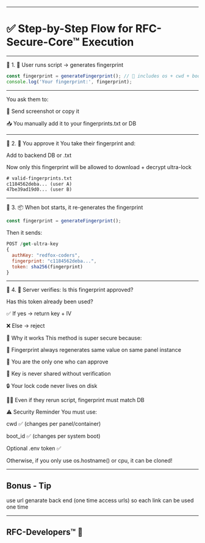 
---

# ✅ Step-by-Step Flow for RFC-Secure-Core™ Execution

---

🔸 1. 🔁 User runs script → generates fingerprint
```js
const fingerprint = generateFingerprint(); // 🔐 includes os + cwd + boot_id + secret (you have to think a better way)
console.log('Your fingerprint:', fingerprint);
```
---

You ask them to:

📸 Send screenshot or copy it

📥 You manually add it to your fingerprints.txt or DB

---

🔸 2. 🔐 You approve it
You take their fingerprint and:

Add to backend DB or .txt

Now only this fingerprint will be allowed to download + decrypt ultra-lock

```txt
# valid-fingerprints.txt
c1184562deba... (user A)
47be39ad19d0... (user B)
```

---

🔸 3. 📦 When bot starts, it re-generates the fingerprint
```js
const fingerprint = generateFingerprint();
```
Then it sends:

```js
POST /get-ultra-key
{
  authKey: "redfox-coders",
  fingerprint: "c1184562deba...",
  token: sha256(fingerprint)
}
```

---

🔸 4. 🔐 Server verifies:
Is this fingerprint approved?

Has this token already been used?

✅ If yes → return key + IV

❌ Else → reject

🧠 Why it works
This method is super secure because:

🔁 Fingerprint always regenerates same value on same panel instance

🧬 You are the only one who can approve

🔐 Key is never shared without verification

🔒 Your lock code never lives on disk

👨‍⚖️ Even if they rerun script, fingerprint must match DB

⚠️ Security Reminder
You must use:

cwd ✅ (changes per panel/container)

boot_id ✅ (changes per system boot)

Optional .env token ✅

Otherwise, if you only use os.hostname() or cpu, it can be cloned!

---

## Bonus - Tip

use url genarate back end (one time access urls)
so each link can be used one time

---

## RFC-Developers™ 🤍